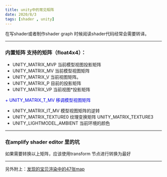```yaml
---
title: unity中的常见矩阵
date: 2020/8/3
tags: [shader , unity]
---
```


在写shader或者制作shader graph 时候阅读shader代码经常会需要转译。

---

### 内置矩阵 支持的矩阵（float4x4）：

+ UNITY_MATRIX_MVP              当前模型视图投影矩阵
+ UNITY_MATRIX_MV               当前模型视图矩阵
+ UNITY_MATRIX_V                当前视图矩阵。
+ UNITY_MATRIX_P                目前的投影矩阵
+ UNITY_MATRIX_VP               当前视图*投影矩阵
<font color="lighgrey"> 
+ UNITY_MATRIX_T_MV             移调模型视图矩阵 
</font>

+ UNITY_MATRIX_IT_MV            模型视图矩阵的逆转
+ UNITY_MATRIX_TEXTURE0         纹理变换矩阵
    UNITY_MATRIX_TEXTURE3            
+ UNITY_LIGHTMODEL_AMBIENT      当前环境的颜色

---
### 在amplify shader editor 里的坑

如果需要转换以上矩阵，应该使用transform 节点进行转换为最好

---
另外附上：[发现的宝贝渲染中的47张map](https://zhuanlan.zhihu.com/p/27339998)
